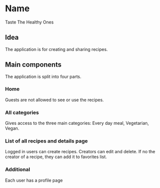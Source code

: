 # Name
Taste The Healthy Ones

## Idea
The application is for creating and sharing recipes.

## Main components
The application is split into four parts.

### Home
Guests are not allowed to see or use the recipes.

### All categories
Gives access to the three main categories: Every day meal, Vegetarian, Vegan.

### List of all recipes and details page
Logged in users can create recipes.
Creators can edit and delete.
If no the creator of a recipe, they can add it to favorites list.

### Additional
Each user has a profile page

